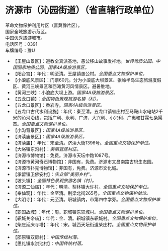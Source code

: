 # 济源市（沁园街道）（省直辖行政单位）  
革命文物保护利用片区（晋冀豫片区）。  
国家全域旅游示范区。  
中国优秀旅游城市。  
电话区号：0391  
车牌编号：豫U  
* 【王屋山景区】：道教全真派圣地，愚公移山故事发祥地。*世界地质公园。中国国家地质公园。国家4A级旅游景区。*  
* 【阳台宫】：年代：明至清。王屋镇愚公村。*全国重点文物保护单位。*   
* 【小浪底风景区】：门票60元。分为小浪底大坝景区、张岭半岛生态旅游度假区、黄河三峡景区和西滩黄河风情景区。避暑胜地。  
* 【黄河三峡】：小浪底大坝上游。*国家4A级旅游景区。*  
* 【五龙口镇】：*全国特色景观旅游名镇（村）。*  
* 【五龙口景区】：香岩寺。*国家4A级旅游景区。*  
* 【五龙口古代水利设施】：年代：秦至清。五龙口镇省庄村至马鞍山水电站2千米的沁河沿线，包括广利、永利、广济、大兴利、小兴利、广惠和甘霖七条渠首。*全国重点文物保护单位。*   
* 【小沟背景区】：*国家4A级旅游景区。*  
* 【济渎庙景区】：*国家4A级旅游景区。*  
* 【济渎庙】：年代：宋至清。济渎大街1396号。*全国重点文物保护单位。*   
* 【大峪镇东沟村】：*美丽宜居村庄。*  
* 【济源市博物馆】：免费。济源市天坛中路1087号。  
* 【济源市黄河奇石博物馆】：非国有，免费。济源市文昌南路古轵生态园。  
* 【济源市扑克博物馆】：非国有，免费。济源市文化城。  
* 【承留镇卫佛安村】：*农业部“美丽乡村”。*  
* 【坡头镇】：*全国特色景观旅游名镇（村）。*  
* 【济源二仙庙】：年代：明清。梨林镇大许村。*全国重点文物保护单位。*  
* 【奉仙观】：年代：金至清。荆梁北街265号。*全国重点文物保护单位。*   
* 【大明寺】：年代：元至清。职城镇内，市第四中学旁。*全国重点文物保护单位。*   
* 【轵国故城】：年代：周。轵城镇东轵城村。*全国重点文物保护单位。*  
* 【轵城关帝庙】：年代：金、清。轵城镇东轵城村。*全国重点文物保护单位。*  
* 【柴庄延庆寺塔】：年代：宋。城西天坛街道柴庄村。*全国重点文物保护单位。*   
* 【邵原镇双房村】：*中国传统村落。*  
* 【思礼镇水洪池村】：*中国传统村落。*  